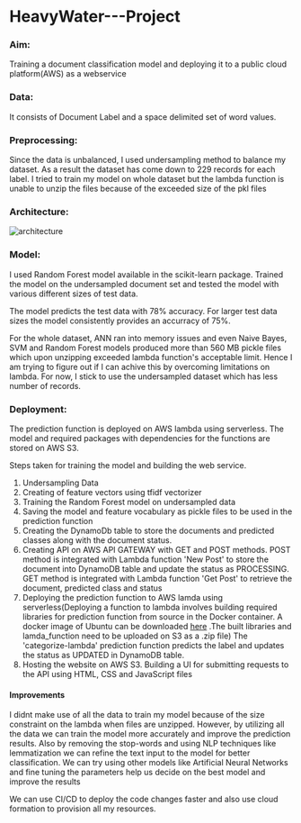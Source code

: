 # HeavyWater---Project

### Aim:
Training a document classification model and deploying it to a public cloud platform(AWS) as a webservice

### Data: 
It consists of Document Label and a space delimited set of word values.

### Preprocessing:
Since the data is unbalanced, I used undersampling method to balance my dataset. As a result the dataset has come down to 229 records for each label. I tried to train my model on whole dataset but the lambda function is unable to unzip the files because of the exceeded size of the pkl files

### Architecture:
![architecture](https://user-images.githubusercontent.com/33338718/48680069-04370280-eb5d-11e8-88a8-06ebad64d635.png)

### Model:

I used Random Forest model available in the scikit-learn package. Trained the model on the undersampled document set and tested the model with various different sizes of test data.

The model predicts the test data with 78% accuracy. For larger test data sizes the model consistently provides an accurracy of 75%.

For the whole dataset, ANN ran into memory issues and even Naive Bayes, SVM and Random Forest models produced more than 560 MB pickle files which upon unzipping exceeded lambda function's acceptable limit. Hence I am trying to figure out if I can achive this by overcoming limitations on lambda. For now, I stick to use the undersampled dataset which has less number of records.

### Deployment:

The prediction function is deployed on AWS lambda using serverless. The model and required packages with dependencies for the functions are stored on AWS S3.

Steps taken for training the model and building the web service.

1. Undersampling Data
2. Creating of feature vectors using tfidf vectorizer
3. Training the Random Forest model on undersampled data
4. Saving the model and feature vocabulary as pickle files to be used in the prediction function
5. Creating the DynamoDb table to store the documents and predicted classes along with the document status.
6. Creating API on AWS API GATEWAY with GET and POST methods. POST method is integrated with Lambda function 'New Post' to store the        document into DynamoDB table and update the status as PROCESSING. GET method is integrated with Lambda function 'Get Post' to            retrieve the document, predicted class and status
7. Deploying the prediction function to AWS lamda using serverless(Deploying a function to lambda involves building required libraries      for prediction function from source in the Docker container. A docker image of Ubuntu can be downloaded [here](https://www.docker.com/products/docker-engine) .The built libraries and lamda_function need to be uploaded on S3 as a .zip file)
   The 'categorize-lambda' prediction function predicts the label and updates the status as UPDATED in DynamoDB table.
8. Hosting the website on AWS S3. Building a UI for submitting requests to the API using HTML, CSS and JavaScript files

#### Improvements

I didnt make use of all the data to train my model because of the size constraint on the lambda when files are unzipped. However, by utilizing all the data we can train the model more accurately and improve the prediction results.
Also by removing the stop-words and using NLP techniques like lemmatization we can refine the text input to the model for better classification.
We can try using other models like Artificial Neural Networks and fine tuning the parameters help us decide on the best model and improve the results

We can use CI/CD to deploy the code changes faster and also use cloud formation to provision all my resources. 

